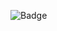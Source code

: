 ![Badge](https://github.com/please-fork/240425_unittest_python/actions/workflows/test.yml/badge.svg)

<!-- Security scan triggered at 2025-09-02 05:41:39 -->

<!-- Security scan triggered at 2025-09-09 05:46:48 -->